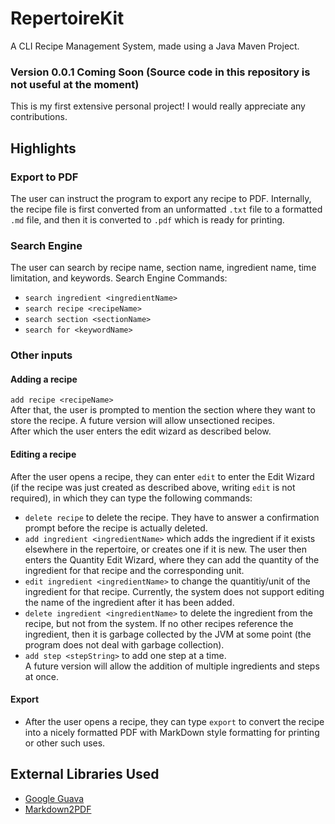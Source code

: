 # RepertoireKit
A CLI Recipe Management System, made using a Java Maven Project.

### Version 0.0.1 Coming Soon (Source code in this repository is not useful at the moment)

This is my first extensive personal project! I would really appreciate any contributions. 

## Highlights
### Export to PDF
The user can instruct the program to export any recipe to PDF. Internally, the recipe file is first converted from an unformatted `.txt` file to a formatted `.md` file, and then it is converted to `.pdf` which is ready for printing. 
### Search Engine
The user can search by recipe name, section name, ingredient name, time limitation, and keywords. 
Search Engine Commands:
- `search ingredient <ingredientName>`
- `search recipe <recipeName>`
- `search section <sectionName>`
- `search for <keywordName>` <br>
### Other inputs
#### Adding a recipe
`add recipe <recipeName>`<br>
After that, the user is prompted to mention the section where they want to store the recipe. A future version will allow unsectioned recipes. <br> After which the user enters the edit wizard as described below.
#### Editing a recipe
After the user opens a recipe, they can enter `edit` to enter the Edit Wizard (if the recipe was just created as described above, writing `edit` is not required), in which they can type the following commands:
- `delete recipe` to delete the recipe. They have to answer a confirmation prompt before the recipe is actually deleted. 
- `add ingredient <ingredientName>` which adds the ingredient if it exists elsewhere in the repertoire, or creates one if it is new. The user then enters the Quantity Edit Wizard, where they can add the quantity of the ingredient for that recipe and the corresponding unit. 
- `edit ingredient <ingredientName>` to change the quantitiy/unit of the ingredient for that recipe. Currently, the system does not support editing the name of the ingredient after it has been added.
- `delete ingredient <ingredientName>` to delete the ingredient from the recipe, but not from the system. If no other recipes reference the ingredient, then it is garbage collected by the JVM at some point (the program does not deal with garbage collection). 
- `add step <stepString>` to add one step at a time. <br>
A future version will allow the addition of multiple ingredients and steps at once. 
#### Export
- After the user opens a recipe, they can type `export` to convert the recipe into a nicely formatted PDF with MarkDown style formatting for printing or other such uses. 
## External Libraries Used
- [Google Guava](https://github.com/google/guava) 
- [Markdown2PDF](https://github.com/Qkyrie/Markdown2Pdf)
